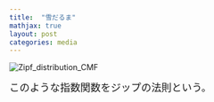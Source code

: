 ```yaml
---
title:  "雪だるま"
mathjax: true
layout: post
categories: media
---
```


![Zipf_distribution_CMF](https://github.com/t-hlki/t-hlki.github.io/assets/128742660/9da84d11-eea9-4e5c-9ebf-2d6076a9ea27)

<span style="font-size: 130%">このような指数関数をジップの法則という。</span>

